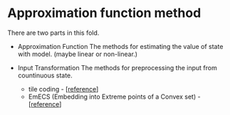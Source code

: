 # Approximation function method
There are two parts in this fold.
* Approximation Function
  The methods for estimating the value of state with model. (maybe linear or non-linear.)

* Input Transformation
  The methods for preprocessing the input from countinuous state.
  * tile coding - [[reference](http://www.incompleteideas.net/book/8/node6.html)]
  * EmECS (Embedding into Extreme points of a Convex set) - [[reference](https://arxiv.org/abs/1805.07476)]